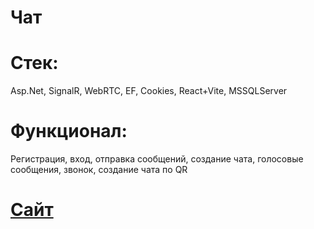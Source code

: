 #  Чат <br>
# Стек:<br>
Asp.Net, SignalR, WebRTC, EF, Cookies, React+Vite, MSSQLServer<br>
# Функционал:<br>
Регистрация, вход, отправка сообщений, создание чата, голосовые сообщения, звонок, создание чата по QR<br>
# [Сайт](https://bceofc.rf.gd/)
